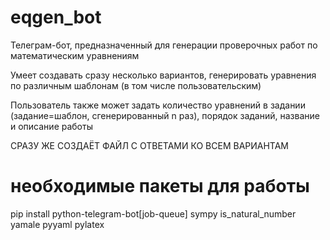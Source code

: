 # eqgen_bot
Телеграм-бот, предназначенный для генерации проверочных работ по математическим уравнениям

 Умеет создавать сразу несколько вариантов, генерировать уравнения по различным шаблонам (в том числе пользовательским)
 
 Пользователь также может задать количество уравнений в задании (задание=шаблон, сгенерированный n раз), порядок заданий, название и описание работы

 СРАЗУ ЖЕ СОЗДАЁТ ФАЙЛ С ОТВЕТАМИ КО ВСЕМ ВАРИАНТАМ

 # необходимые пакеты для работы
 pip install python-telegram-bot[job-queue] sympy is_natural_number yamale pyyaml pylatex
 
